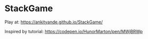 # StackGame

Play at: https://ankityande.github.io/StackGame/

Inspired by tutorial: https://codepen.io/HunorMarton/pen/MWjBRWp
